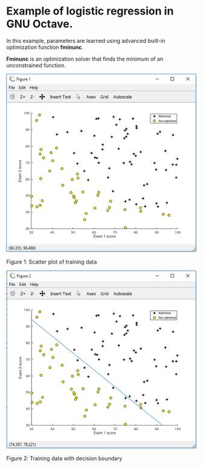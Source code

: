# Example of logistic regression in GNU Octave.

In this example, parameters are learned using advanced built-in optimization function **fminunc**.

**Fminunc** is an optimization solver that finds the minimum of an unconstrained function.

![alt text](https://github.com/kchunter/machineLearning/blob/master/pictures/plottedData.PNG)

Figure 1: Scatter plot of training data

![alt text](https://github.com/kchunter/machineLearning/blob/master/pictures/decisionBoundary.PNG)

Figure 2: Training data with decision boundary
